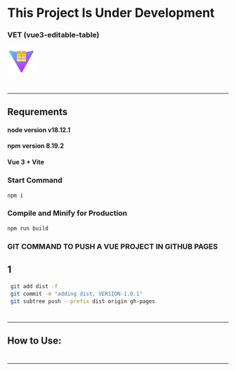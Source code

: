 # This Project Is Under Development
### VET (vue3-editable-table)
![alt text](https://github.com/AgentSingle/vet/blob/master/public/vet.svg)


# <hr>

## Requrements
#### node version v18.12.1
#### npm version 8.19.2
#### Vue 3 + Vite
### Start Command
```commandline
npm i
```
### Compile and Minify for Production

```sh
npm run build
```
### GIT COMMAND TO PUSH A VUE PROJECT IN GITHUB PAGES
## 1
```sh
 git add dist -f
 git commit -m "adding dist, VERSION-1.0.1"
 git subtree push --prefix dist origin gh-pages
```

# <hr>

## How to Use:

# <hr>
